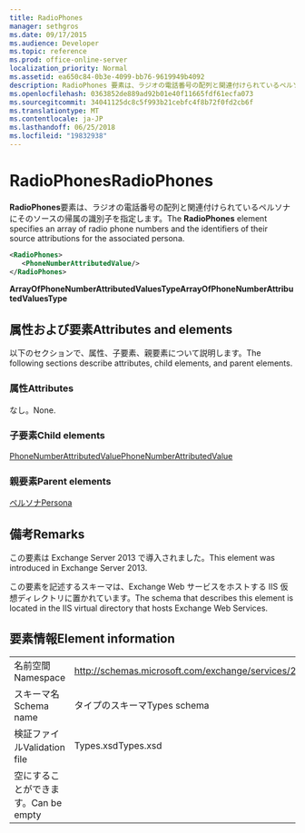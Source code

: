 ```yaml
---
title: RadioPhones
manager: sethgros
ms.date: 09/17/2015
ms.audience: Developer
ms.topic: reference
ms.prod: office-online-server
localization_priority: Normal
ms.assetid: ea650c84-0b3e-4099-bb76-9619949b4092
description: RadioPhones 要素は、ラジオの電話番号の配列と関連付けられているペルソナにそのソースの帰属の識別子を指定します。
ms.openlocfilehash: 0363852de889ad92b01e40f11665fdf61ecfa073
ms.sourcegitcommit: 34041125dc8c5f993b21cebfc4f8b72f0fd2cb6f
ms.translationtype: MT
ms.contentlocale: ja-JP
ms.lasthandoff: 06/25/2018
ms.locfileid: "19832938"
---
```

# <a name="radiophones"></a><span data-ttu-id="6d630-103">RadioPhones</span><span class="sxs-lookup"><span data-stu-id="6d630-103">RadioPhones</span></span>

<span data-ttu-id="6d630-104">**RadioPhones**要素は、ラジオの電話番号の配列と関連付けられているペルソナにそのソースの帰属の識別子を指定します。</span><span class="sxs-lookup"><span data-stu-id="6d630-104">The **RadioPhones** element specifies an array of radio phone numbers and the identifiers of their source attributions for the associated persona.</span></span> 
  
```XML
<RadioPhones>
   <PhoneNumberAttributedValue/>
</RadioPhones>
```

 <span data-ttu-id="6d630-105">**ArrayOfPhoneNumberAttributedValuesType**</span><span class="sxs-lookup"><span data-stu-id="6d630-105">**ArrayOfPhoneNumberAttributedValuesType**</span></span>
## <a name="attributes-and-elements"></a><span data-ttu-id="6d630-106">属性および要素</span><span class="sxs-lookup"><span data-stu-id="6d630-106">Attributes and elements</span></span>

<span data-ttu-id="6d630-107">以下のセクションで、属性、子要素、親要素について説明します。</span><span class="sxs-lookup"><span data-stu-id="6d630-107">The following sections describe attributes, child elements, and parent elements.</span></span>
  
### <a name="attributes"></a><span data-ttu-id="6d630-108">属性</span><span class="sxs-lookup"><span data-stu-id="6d630-108">Attributes</span></span>

<span data-ttu-id="6d630-109">なし。</span><span class="sxs-lookup"><span data-stu-id="6d630-109">None.</span></span>
  
### <a name="child-elements"></a><span data-ttu-id="6d630-110">子要素</span><span class="sxs-lookup"><span data-stu-id="6d630-110">Child elements</span></span>

[<span data-ttu-id="6d630-111">PhoneNumberAttributedValue</span><span class="sxs-lookup"><span data-stu-id="6d630-111">PhoneNumberAttributedValue</span></span>](phonenumberattributedvalue.md)
  
### <a name="parent-elements"></a><span data-ttu-id="6d630-112">親要素</span><span class="sxs-lookup"><span data-stu-id="6d630-112">Parent elements</span></span>

[<span data-ttu-id="6d630-113">ペルソナ</span><span class="sxs-lookup"><span data-stu-id="6d630-113">Persona</span></span>](persona.md)
  
## <a name="remarks"></a><span data-ttu-id="6d630-114">備考</span><span class="sxs-lookup"><span data-stu-id="6d630-114">Remarks</span></span>

<span data-ttu-id="6d630-115">この要素は Exchange Server 2013 で導入されました。</span><span class="sxs-lookup"><span data-stu-id="6d630-115">This element was introduced in Exchange Server 2013.</span></span>
  
<span data-ttu-id="6d630-116">この要素を記述するスキーマは、Exchange Web サービスをホストする IIS 仮想ディレクトリに置かれています。</span><span class="sxs-lookup"><span data-stu-id="6d630-116">The schema that describes this element is located in the IIS virtual directory that hosts Exchange Web Services.</span></span>
  
## <a name="element-information"></a><span data-ttu-id="6d630-117">要素情報</span><span class="sxs-lookup"><span data-stu-id="6d630-117">Element information</span></span>

|||
|:-----|:-----|
|<span data-ttu-id="6d630-118">名前空間</span><span class="sxs-lookup"><span data-stu-id="6d630-118">Namespace</span></span>  <br/> |http://schemas.microsoft.com/exchange/services/2006/types  <br/> |
|<span data-ttu-id="6d630-119">スキーマ名</span><span class="sxs-lookup"><span data-stu-id="6d630-119">Schema name</span></span>  <br/> |<span data-ttu-id="6d630-120">タイプのスキーマ</span><span class="sxs-lookup"><span data-stu-id="6d630-120">Types schema</span></span>  <br/> |
|<span data-ttu-id="6d630-121">検証ファイル</span><span class="sxs-lookup"><span data-stu-id="6d630-121">Validation file</span></span>  <br/> |<span data-ttu-id="6d630-122">Types.xsd</span><span class="sxs-lookup"><span data-stu-id="6d630-122">Types.xsd</span></span>  <br/> |
|<span data-ttu-id="6d630-123">空にすることができます。</span><span class="sxs-lookup"><span data-stu-id="6d630-123">Can be empty</span></span>  <br/> ||
   

